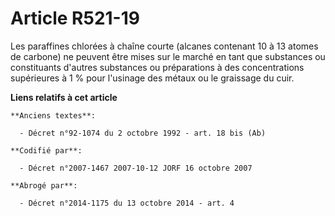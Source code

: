 # Article R521-19

Les paraffines chlorées à chaîne courte (alcanes contenant 10 à 13 atomes de carbone) ne peuvent être mises sur le marché en
tant que substances ou constituants d'autres substances ou préparations à des concentrations supérieures à 1 % pour l'usinage
des métaux ou le graissage du cuir.

**Liens relatifs à cet article**

	**Anciens textes**:

	  - Décret n°92-1074 du 2 octobre 1992 - art. 18 bis (Ab)

	**Codifié par**:

	  - Décret n°2007-1467 2007-10-12 JORF 16 octobre 2007

	**Abrogé par**:

	  - Décret n°2014-1175 du 13 octobre 2014 - art. 4
